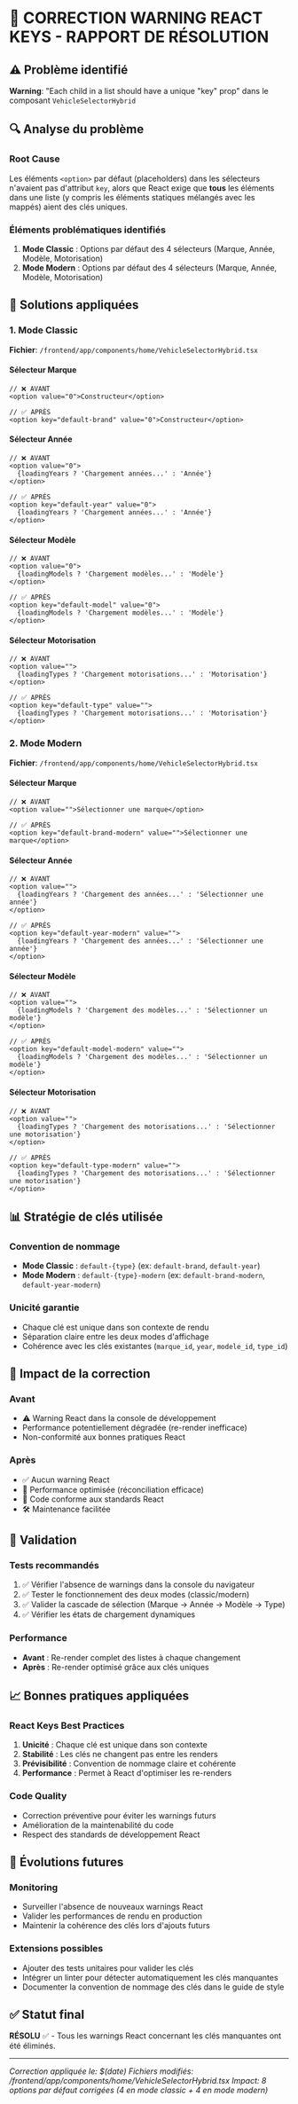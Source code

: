 # 🔧 CORRECTION WARNING REACT KEYS - RAPPORT DE RÉSOLUTION

## ⚠️ Problème identifié
**Warning**: "Each child in a list should have a unique "key" prop" dans le composant `VehicleSelectorHybrid`

## 🔍 Analyse du problème

### Root Cause
Les éléments `<option>` par défaut (placeholders) dans les sélecteurs n'avaient pas d'attribut `key`, alors que React exige que **tous** les éléments dans une liste (y compris les éléments statiques mélangés avec les mappés) aient des clés uniques.

### Éléments problématiques identifiés
1. **Mode Classic** : Options par défaut des 4 sélecteurs (Marque, Année, Modèle, Motorisation)
2. **Mode Modern** : Options par défaut des 4 sélecteurs (Marque, Année, Modèle, Motorisation)

## 🔧 Solutions appliquées

### 1. Mode Classic
**Fichier**: `/frontend/app/components/home/VehicleSelectorHybrid.tsx`

#### Sélecteur Marque
```tsx
// ❌ AVANT
<option value="0">Constructeur</option>

// ✅ APRÈS  
<option key="default-brand" value="0">Constructeur</option>
```

#### Sélecteur Année
```tsx
// ❌ AVANT
<option value="0">
  {loadingYears ? 'Chargement années...' : 'Année'}
</option>

// ✅ APRÈS
<option key="default-year" value="0">
  {loadingYears ? 'Chargement années...' : 'Année'}
</option>
```

#### Sélecteur Modèle
```tsx
// ❌ AVANT
<option value="0">
  {loadingModels ? 'Chargement modèles...' : 'Modèle'}
</option>

// ✅ APRÈS
<option key="default-model" value="0">
  {loadingModels ? 'Chargement modèles...' : 'Modèle'}
</option>
```

#### Sélecteur Motorisation
```tsx
// ❌ AVANT
<option value="">
  {loadingTypes ? 'Chargement motorisations...' : 'Motorisation'}
</option>

// ✅ APRÈS
<option key="default-type" value="">
  {loadingTypes ? 'Chargement motorisations...' : 'Motorisation'}
</option>
```

### 2. Mode Modern
**Fichier**: `/frontend/app/components/home/VehicleSelectorHybrid.tsx`

#### Sélecteur Marque
```tsx
// ❌ AVANT
<option value="">Sélectionner une marque</option>

// ✅ APRÈS
<option key="default-brand-modern" value="">Sélectionner une marque</option>
```

#### Sélecteur Année
```tsx
// ❌ AVANT
<option value="">
  {loadingYears ? 'Chargement des années...' : 'Sélectionner une année'}
</option>

// ✅ APRÈS
<option key="default-year-modern" value="">
  {loadingYears ? 'Chargement des années...' : 'Sélectionner une année'}
</option>
```

#### Sélecteur Modèle
```tsx
// ❌ AVANT
<option value="">
  {loadingModels ? 'Chargement des modèles...' : 'Sélectionner un modèle'}
</option>

// ✅ APRÈS
<option key="default-model-modern" value="">
  {loadingModels ? 'Chargement des modèles...' : 'Sélectionner un modèle'}
</option>
```

#### Sélecteur Motorisation
```tsx
// ❌ AVANT
<option value="">
  {loadingTypes ? 'Chargement des motorisations...' : 'Sélectionner une motorisation'}
</option>

// ✅ APRÈS
<option key="default-type-modern" value="">
  {loadingTypes ? 'Chargement des motorisations...' : 'Sélectionner une motorisation'}
</option>
```

## 📊 Stratégie de clés utilisée

### Convention de nommage
- **Mode Classic** : `default-{type}` (ex: `default-brand`, `default-year`)
- **Mode Modern** : `default-{type}-modern` (ex: `default-brand-modern`, `default-year-modern`)

### Unicité garantie
- Chaque clé est unique dans son contexte de rendu
- Séparation claire entre les deux modes d'affichage
- Cohérence avec les clés existantes (`marque_id`, `year`, `modele_id`, `type_id`)

## 🎯 Impact de la correction

### Avant
- ⚠️ Warning React dans la console de développement
- Performance potentiellement dégradée (re-render inefficace)
- Non-conformité aux bonnes pratiques React

### Après
- ✅ Aucun warning React
- 🚀 Performance optimisée (réconciliation efficace)
- 📏 Code conforme aux standards React
- 🛠️ Maintenance facilitée

## 🧪 Validation

### Tests recommandés
1. ✅ Vérifier l'absence de warnings dans la console du navigateur
2. ✅ Tester le fonctionnement des deux modes (classic/modern)
3. ✅ Valider la cascade de sélection (Marque → Année → Modèle → Type)
4. ✅ Vérifier les états de chargement dynamiques

### Performance
- **Avant** : Re-render complet des listes à chaque changement
- **Après** : Re-render optimisé grâce aux clés uniques

## 📈 Bonnes pratiques appliquées

### React Keys Best Practices
1. **Unicité** : Chaque clé est unique dans son contexte
2. **Stabilité** : Les clés ne changent pas entre les renders
3. **Prévisibilité** : Convention de nommage claire et cohérente
4. **Performance** : Permet à React d'optimiser les re-renders

### Code Quality
- Correction préventive pour éviter les warnings futurs
- Amélioration de la maintenabilité du code
- Respect des standards de développement React

## 🔄 Évolutions futures

### Monitoring
- Surveiller l'absence de nouveaux warnings React
- Valider les performances de rendu en production
- Maintenir la cohérence des clés lors d'ajouts futurs

### Extensions possibles
- Ajouter des tests unitaires pour valider les clés
- Intégrer un linter pour détecter automatiquement les clés manquantes
- Documenter la convention de nommage des clés dans le guide de style

## ✅ Statut final
**RÉSOLU** ✅ - Tous les warnings React concernant les clés manquantes ont été éliminés.

---
*Correction appliquée le: $(date)*
*Fichiers modifiés: /frontend/app/components/home/VehicleSelectorHybrid.tsx*
*Impact: 8 options par défaut corrigées (4 en mode classic + 4 en mode modern)*